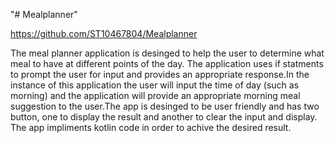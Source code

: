 "# Mealplanner" 


https://github.com/ST10467804/Mealplanner


The meal planner application is desinged to help the user to determine what meal to have at different points of the day. The application uses if statments to prompt the user for input and provides an appropriate response.In the instance of this application the user will input the time of day (such as morning) and the application will provide an appropriate morning meal suggestion to the user.The app is desinged to be user friendly and has two button, one to display the result and another to clear the input and display. The app impliments kotlin code in order to achive the desired result.
